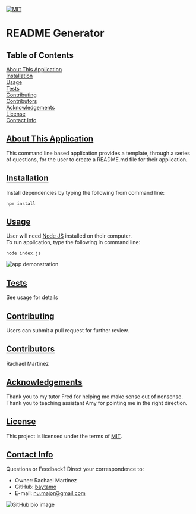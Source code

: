 

[![MIT](https://img.shields.io/badge/license-MIT-orange)](https://choosealicense.com/licenses/mit/)  

# README Generator

## Table of Contents
[About This Application](#description)  
[Installation](#installation)  
[Usage](#usage)  
[Tests](#tests)  
[Contributing](#contributing)  
[Contributors](#contributors)  
[Acknowledgements](#acknowledgements)  
[License](#license)  
[Contact Info](#contact)

## [About This Application](#description)
This command line based application provides a template, through a series of questions, for the user to create a README.md file for their application.

## [Installation](#installation)

Install dependencies by typing the following from command line:
~~~
npm install
~~~

## [Usage](#usage)
User will need [Node JS](https://nodejs.org/en/) installed on their computer.  
To run application, type the following in command line:  
~~~
node index.js
~~~

![app demonstration](readme.gif)  

## [Tests](#tests)
See usage for details

## [Contributing](#contributing)
Users can submit a pull request for further review.

## [Contributors](#contributors)
Rachael Martinez

## [Acknowledgements](#acknowledgements)
Thank you to my tutor Fred for helping me make sense out of nonsense.  
Thank you to teaching assistant Amy for pointing me in the right direction.

## [License](#license)
This project is licensed under the terms of [MIT](https://choosealicense.com/licenses/mit/).

## [Contact Info](#contact)  
Questions or Feedback? Direct your correspondence to:  

- Owner: Rachael Martinez  
- GitHub: [baytamo](https://github.com/baytamo)  
- E-mail: nu.major@gmail.com

![GitHub bio image](https://avatars1.githubusercontent.com/u/66987830?v=4)